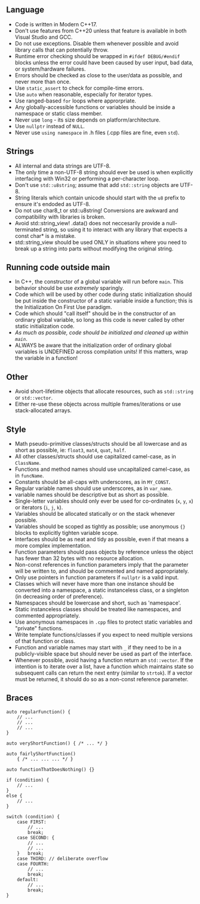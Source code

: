 ## Language
- Code is written in Modern C++17.
- Don't use features from C++20 unless that feature is available in both Visual Studio and GCC.
- Do not use exceptions.  Disable them whenever possible and avoid library calls that can potentially throw.
- Runtime error checking should be wrapped in `#ifdef DEBUG/#endif` blocks unless the error could have been caused by user input, bad data, or system/hardware failures.
- Errors should be checked as close to the user/data as possible, and never more than once.
- Use `static_assert` to check for compile-time errors.
- Use `auto` when reasonable, especially for iterator types.
- Use ranged-based `for` loops where approrpriate.
- Any globally-accessible functions or variables should be inside a namespace or static class member.
- Never use `long` - its size depends on platform/architecture.
- Use `nullptr` instead of `NULL`.
- Never use `using namespace` in .h files (.cpp files are fine, even `std`).

## Strings
- All internal and data strings are UTF-8.
- The only time a non-UTF-8 string should ever be used is when explicitly interfacing with Win32 or performing a per-character loop.
- Don't use `std::u8string`; assume that add `std::string` objects are UTF-8.
- String literals which contain unicode should start with the `u8` prefix to ensure it's endoded as UTF-8.
- Do not use char8_t or std::u8string! Conversions are awkward and compatibility with libraries is broken.
- Avoid std::string_view! .data() does not neccesarily provide a null-terminated string, so using it to interact with any library that expects a const char* is a mistake.
- std::string_view should be used ONLY in situations where you need to break up a string into parts without modifying the original string.

## Running code outside main
- In C++, the constructor of a global variable will run before `main`.  This behavior should be use *extremely* sparingly.
- Code which will be used by other code during static initialization should be put inside the constructor of a static variable inside a function; this is the Initialization On First Use paradigm.
- Code which should "call itself" should be in the constructor of an ordinary global variable, so long as this code is never called by other static initialization code.
- *As much as possible, code should be initialized and cleaned up within `main`*.
- ALWAYS be aware that the initialization order of ordinary global variables is UNDEFINED across compilation units! If this matters, wrap the variable in a function!

## Other
- Avoid short-lifetime objects that allocate resources, such as `std::string` or `std::vector`.
- Either re-use these objects across multiple frames/iterations or use stack-allocated arrays.

## Style
- Math pseudo-primitive classes/structs should be all lowercase and as short as possible, ie: `float3`, `mat4`, `quat`, `half`.
- All other classes/structs should use capitalized camel-case, as in `ClassName`.
- Functions and method names should use uncapitalized camel-case, as in `funcName`.
- Constants should be all-caps with underscores, as in `MY_CONST`.
- Regular variable names should use underscores, as in `var_name`.
- variable names should be descriptive but as short as possible.
- Single-letter variables should only ever be used for co-ordinates (`x`, `y`, `x`) or iterators (`i`, `j`, `k`).
- Variables should be allocated statically or on the stack whenever possible.
- Variables should be scoped as tightly as possible; use anonymous `{}` blocks to explicitly tighten variable scope.
- Interfaces should be as neat and tidy as possible, even if that means a more complex implementation.
- Function parameters should pass objects by reference unless the object has fewer than 32 bytes with no resource allocation.
- Non-const references in function parameters imply that the parameter will be written to, and should be commented and named appropriately.
- Only use pointers in function parameters if `nullptr` is a valid input.
- Classes which will never have more than one instance should be converted into a namespace, a static instanceless class, or a singleton (in decreasing order of preference).
- Namespaces should be lowercase and short, such as 'namespace'.
- Static instanceless classes should be treated like namespaces, and commented appropriately.
- Use anonymous namespaces in `.cpp` files to protect static variables and "private" functions.
- Write template functions/classes if you expect to need multiple versions of that function or class.
- Function and variable names may start with `_` if they need to be in a publicly-visible space but should never be used as part of the interface.
- Whenever possible, avoid having a function return an `std::vector`.  If the intention is to iterate over a list, have a function which maintains state so subsequent calls can return the next entry (similar to `strtok`).  If a vector must be returned, it should do so as a non-const reference parameter.

## Braces
```
auto regularFunction() {
	// ...
	// ...
	// ...
}

auto veryShortFunction() { /* ... */ }

auto fairlyShortFunction()
	{ /* ... ... ... */ }

auto functionThatDoesNothing() {}

if (condition) {
	// ...
}
else {
	// ...
}

switch (condition) {
	case FIRST:
		// ...
		break;
	case SECOND: {
		// ...
		// ...
	}	break;
	case THIRD: // deliberate overflow
	case FOURTH:
		// ...
		break;
	default:
		// ...
		break;
}
```